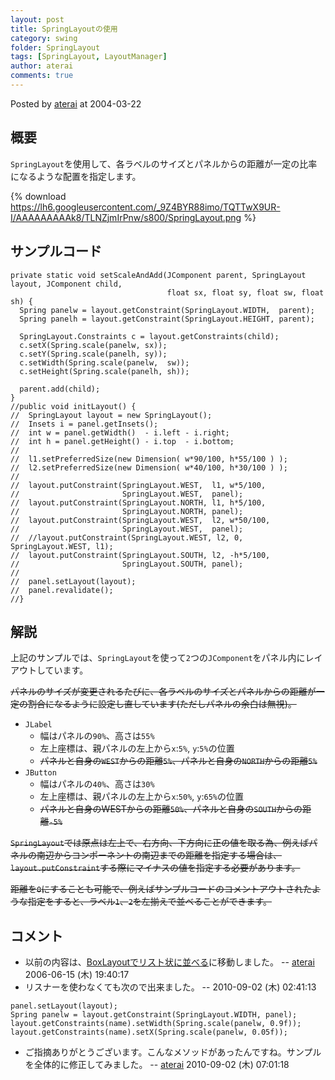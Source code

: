 ```yaml
---
layout: post
title: SpringLayoutの使用
category: swing
folder: SpringLayout
tags: [SpringLayout, LayoutManager]
author: aterai
comments: true
---
```


Posted by [aterai](http://terai.xrea.jp/aterai.html) at 2004-03-22

## 概要
`SpringLayout`を使用して、各ラベルのサイズとパネルからの距離が一定の比率になるような配置を指定します。

{% download https://lh6.googleusercontent.com/_9Z4BYR88imo/TQTTwX9UR-I/AAAAAAAAAk8/TLNZjmIrPnw/s800/SpringLayout.png %}

## サンプルコード
<pre class="prettyprint"><code>private static void setScaleAndAdd(JComponent parent, SpringLayout layout, JComponent child,
                                   float sx, float sy, float sw, float sh) {
  Spring panelw = layout.getConstraint(SpringLayout.WIDTH,  parent);
  Spring panelh = layout.getConstraint(SpringLayout.HEIGHT, parent);

  SpringLayout.Constraints c = layout.getConstraints(child);
  c.setX(Spring.scale(panelw, sx));
  c.setY(Spring.scale(panelh, sy));
  c.setWidth(Spring.scale(panelw,  sw));
  c.setHeight(Spring.scale(panelh, sh));

  parent.add(child);
}
//public void initLayout() {
//  SpringLayout layout = new SpringLayout();
//  Insets i = panel.getInsets();
//  int w = panel.getWidth()  - i.left - i.right;
//  int h = panel.getHeight() - i.top  - i.bottom;
//
//  l1.setPreferredSize(new Dimension( w*90/100, h*55/100 ) );
//  l2.setPreferredSize(new Dimension( w*40/100, h*30/100 ) );
//
//  layout.putConstraint(SpringLayout.WEST,  l1, w*5/100,
//                       SpringLayout.WEST,  panel);
//  layout.putConstraint(SpringLayout.NORTH, l1, h*5/100,
//                       SpringLayout.NORTH, panel);
//  layout.putConstraint(SpringLayout.WEST,  l2, w*50/100,
//                       SpringLayout.WEST,  panel);
//  //layout.putConstraint(SpringLayout.WEST, l2, 0, SpringLayout.WEST, l1);
//  layout.putConstraint(SpringLayout.SOUTH, l2, -h*5/100,
//                       SpringLayout.SOUTH, panel);
//
//  panel.setLayout(layout);
//  panel.revalidate();
//}
</code></pre>

## 解説
上記のサンプルでは、`SpringLayout`を使って`2`つの`JComponent`をパネル内にレイアウトしています。

~~パネルのサイズが変更されるたびに、各ラベルのサイズとパネルからの距離が一定の割合になるように設定し直しています(ただしパネルの余白は無視)。~~

- `JLabel`
    - 幅はパネルの`90%`、高さは`55%`
    - 左上座標は、親パネルの左上から`x`:`5%`, `y`:`5%`の位置
    - ~~パネルと自身の`WEST`からの距離`5%`、パネルと自身の`NORTH`からの距離`5%`~~
- `JButton`
    - 幅はパネルの`40%`、高さは`30%`
    - 左上座標は、親パネルの左上から`x`:`50%`, `y`:`65%`の位置
    - ~~パネルと自身のWESTからの距離`50%`、パネルと自身の`SOUTH`からの距離`-5%`~~

<!-- dummy comment line for breaking list -->

~~`SpringLayout`では原点は左上で、右方向、下方向に正の値を取る為、例えばパネルの南辺からコンポーネントの南辺までの距離を指定する場合は、`layout.putConstraint`する際にマイナスの値を指定する必要があります。~~

~~距離を`0`にすることも可能で、例えばサンプルコードのコメントアウトされたような指定をすると、ラベル`1`、`2`を左揃えで並べることができます。~~

## コメント
- 以前の内容は、[BoxLayoutでリスト状に並べる](http://terai.xrea.jp/Swing/ComponentList.html)に移動しました。 -- [aterai](http://terai.xrea.jp/aterai.html) 2006-06-15 (木) 19:40:17
- リスナーを使わなくても次ので出来ました。 --  2010-09-02 (木) 02:41:13

<!-- dummy comment line for breaking list -->

<pre class="prettyprint"><code>panel.setLayout(layout);
Spring panelw = layout.getConstraint(SpringLayout.WIDTH, panel);
layout.getConstraints(name).setWidth(Spring.scale(panelw, 0.9f));
layout.getConstraints(name).setX(Spring.scale(panelw, 0.05f));
</code></pre>

- ご指摘ありがとうございます。こんなメソッドがあったんですね。サンプルを全体的に修正してみました。 -- [aterai](http://terai.xrea.jp/aterai.html) 2010-09-02 (木) 07:01:18

<!-- dummy comment line for breaking list -->


